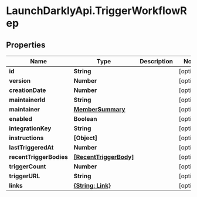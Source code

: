 # LaunchDarklyApi.TriggerWorkflowRep

## Properties

Name | Type | Description | Notes
------------ | ------------- | ------------- | -------------
**id** | **String** |  | [optional] 
**version** | **Number** |  | [optional] 
**creationDate** | **Number** |  | [optional] 
**maintainerId** | **String** |  | [optional] 
**maintainer** | [**MemberSummary**](MemberSummary.md) |  | [optional] 
**enabled** | **Boolean** |  | [optional] 
**integrationKey** | **String** |  | [optional] 
**instructions** | **[Object]** |  | [optional] 
**lastTriggeredAt** | **Number** |  | [optional] 
**recentTriggerBodies** | [**[RecentTriggerBody]**](RecentTriggerBody.md) |  | [optional] 
**triggerCount** | **Number** |  | [optional] 
**triggerURL** | **String** |  | [optional] 
**links** | [**{String: Link}**](Link.md) |  | [optional] 


